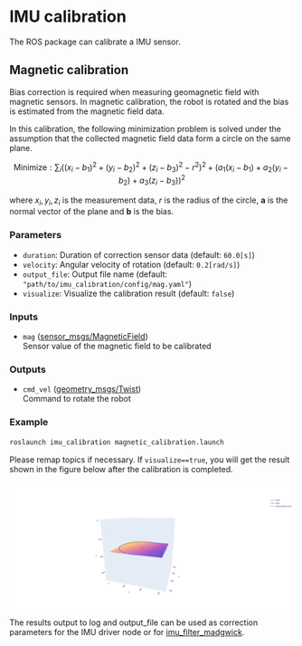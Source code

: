 # IMU calibration

The ROS package can calibrate a IMU sensor.

## Magnetic calibration

Bias correction is required when measuring geomagnetic field with magnetic sensors.
In magnetic calibration, the robot is rotated and the bias is estimated from the magnetic field data.

In this calibration, the following minimization problem is solved under the assumption that the collected magnetic field data form a circle on the same plane.

$$ \text{Minimize}: \sum_i ((x_i-b_1)^2 + (y_i-b_2)^2 + (z_i-b_3)^2 - r^2)^2 + (a_1(x_i-b_1) + a_2(y_i-b_2)+a_3(z_i-b_3))^2 $$

where $x_i,y_i,z_i$ is the measurement data, $r$ is the radius of the circle, $\bm{a}$ is the normal vector of the plane and $\bm{b}$ is the bias.

### Parameters

- `duration`: Duration of correction sensor data (default: `60.0[s]`)
- `velocity`: Angular velocity of rotation (default: `0.2[rad/s]`)
- `output_file`: Output file name (default: `"path/to/imu_calibration/config/mag.yaml"`)
- `visualize`: Visualize the calibration result (default: `false`)

### Inputs

- `mag` ([sensor_msgs/MagneticField](http://docs.ros.org/api/sensor_msgs/html/msg/MagneticField.html))  
    Sensor value of the magnetic field to be calibrated

### Outputs

- `cmd_vel` ([geometry_msgs/Twist](http://docs.ros.org/api/geometry_msgs/html/msg/Twist.html))  
    Command to rotate the robot

### Example

```bash
roslaunch imu_calibration magnetic_calibration.launch
```

Please remap topics if necessary.
If `visualize==true`, you will get the result shown in the figure below after the calibration is completed.

![calibration_result](.readme/magnetic_calibration_result.png)

The results output to log and output_file can be used as correction parameters for the IMU driver node or for [imu_filter_madgwick](http://wiki.ros.org/imu_filter_madgwick).
